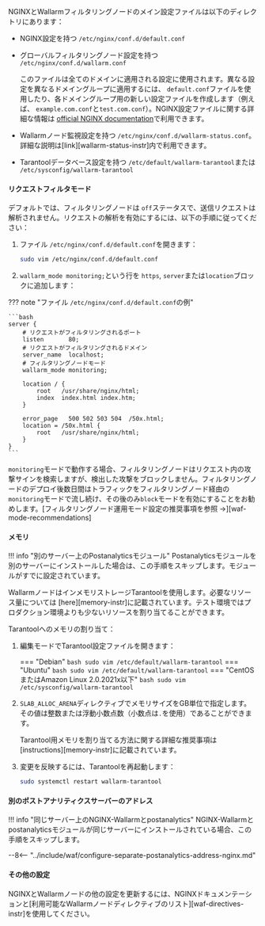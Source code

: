 NGINXとWallarmフィルタリングノードのメイン設定ファイルは以下のディレクトリにあります：

* NGINX設定を持つ `/etc/nginx/conf.d/default.conf`
* グローバルフィルタリングノード設定を持つ `/etc/nginx/conf.d/wallarm.conf`

    このファイルは全てのドメインに適用される設定に使用されます。異なる設定を異なるドメイングループに適用するには、 `default.conf`ファイルを使用したり、各ドメイングループ用の新しい設定ファイルを作成します（例えば、 `example.com.conf`と`test.com.conf`）。NGINX設定ファイルに関する詳細な情報は [official NGINX documentation](https://nginx.org/en/docs/beginners_guide.html)で利用できます。
* Wallarmノード監視設定を持つ `/etc/nginx/conf.d/wallarm-status.conf`。詳細な説明は[link][wallarm-status-instr]内で利用できます。
* Tarantoolデータベース設定を持つ `/etc/default/wallarm-tarantool`または `/etc/sysconfig/wallarm-tarantool`

#### リクエストフィルタモード

デフォルトでは、フィルタリングノードは `off`ステータスで、送信リクエストは解析されません。リクエストの解析を有効にするには、以下の手順に従ってください：

1. ファイル `/etc/nginx/conf.d/default.conf`を開きます：

    ```bash
    sudo vim /etc/nginx/conf.d/default.conf
    ```
2. `wallarm_mode monitoring;`という行を `https`, `server`または`location`ブロックに追加します：

??? note "ファイル `/etc/nginx/conf.d/default.conf`の例"

    ```bash
    server {
        # リクエストがフィルタリングされるポート
        listen       80;
        # リクエストがフィルタリングされるドメイン
        server_name  localhost;
        # フィルタリングノードモード
        wallarm_mode monitoring;

        location / {
            root   /usr/share/nginx/html;
            index  index.html index.htm;
        }

        error_page   500 502 503 504  /50x.html;
        location = /50x.html {
            root   /usr/share/nginx/html;
        }
    }
    ```

`monitoring`モードで動作する場合、フィルタリングノードはリクエスト内の攻撃サインを検索しますが、検出した攻撃をブロックしません。フィルタリングノードのデプロイ後数日間はトラフィックをフィルタリングノード経由の`monitoring`モードで流し続け、その後のみ`block`モードを有効にすることをお勧めします。[フィルタリングノード運用モード設定の推奨事項を参照 →][waf-mode-recommendations]

#### メモリ

!!! info "別のサーバー上のPostanalyticsモジュール"
    Postanalyticsモジュールを別のサーバーにインストールした場合は、この手順をスキップします。モジュールがすでに設定されています。

WallarmノードはインメモリストレージTarantoolを使用します。必要なリソース量については [here][memory-instr]に記載されています。テスト環境ではプロダクション環境よりも少ないリソースを割り当てることができます。

Tarantoolへのメモリの割り当て：

1. 編集モードでTarantool設定ファイルを開きます：

    === "Debian"
        ``` bash
        sudo vim /etc/default/wallarm-tarantool
        ```
    === "Ubuntu"
        ``` bash
        sudo vim /etc/default/wallarm-tarantool
        ```
    === "CentOSまたはAmazon Linux 2.0.2021x以下"
        ``` bash
        sudo vim /etc/sysconfig/wallarm-tarantool
        ```
2. `SLAB_ALLOC_ARENA`ディレクティブでメモリサイズをGB単位で指定します。その値は整数または浮動小数点数（小数点は`.`を使用）であることができます。

    Tarantool用メモリを割り当てる方法に関する詳細な推奨事項は [instructions][memory-instr]に記載されています。
3. 変更を反映するには、Tarantoolを再起動します：

    ```bash
    sudo systemctl restart wallarm-tarantool
    ```

#### 別のポストアナリティクスサーバーのアドレス

!!! info "同じサーバー上のNGINX-Wallarmとpostanalytics"
    NGINX-Wallarmとpostanalyticsモジュールが同じサーバーにインストールされている場合、この手順をスキップします。

--8<-- "../include/waf/configure-separate-postanalytics-address-nginx.md"

#### その他の設定

NGINXとWallarmノードの他の設定を更新するには、NGINXドキュメンテーションと[利用可能なWallarmノードディレクティブのリスト][waf-directives-instr]を使用してください。